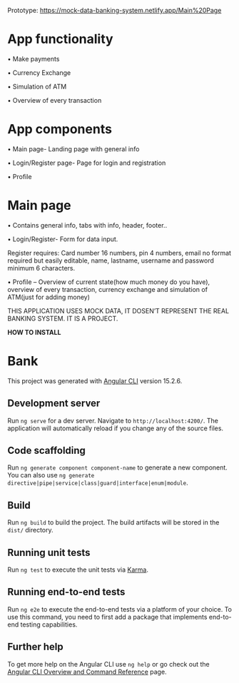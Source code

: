 Prototype:  https://mock-data-banking-system.netlify.app/Main%20Page

# App functionality

•	Make payments

•	Currency Exchange

•	Simulation of ATM 

•	Overview of every transaction


# App components

•	Main page- Landing page with general info

•	Login/Register page- Page for login and registration

•	Profile

# Main page

•	Contains general info, tabs with info, header, footer..

•	Login/Register- Form for data input. 

Register requires: Card number 16 numbers, pin 4 numbers, email no format required but easily editable, name, lastname, username and password minimum 6 characters.

•	Profile – Overview of current state(how much money do you have), overview of every transaction, currency exchange and simulation of ATM(just for adding money)

THIS APPLICATION USES MOCK DATA, IT DOSEN’T REPRESENT THE REAL BANKING SYSTEM. 
IT IS A PROJECT.





**HOW TO INSTALL**
# Bank

This project was generated with [Angular CLI](https://github.com/angular/angular-cli) version 15.2.6.

## Development server

Run `ng serve` for a dev server. Navigate to `http://localhost:4200/`. The application will automatically reload if you change any of the source files.

## Code scaffolding

Run `ng generate component component-name` to generate a new component. You can also use `ng generate directive|pipe|service|class|guard|interface|enum|module`.

## Build

Run `ng build` to build the project. The build artifacts will be stored in the `dist/` directory.

## Running unit tests

Run `ng test` to execute the unit tests via [Karma](https://karma-runner.github.io).

## Running end-to-end tests

Run `ng e2e` to execute the end-to-end tests via a platform of your choice. To use this command, you need to first add a package that implements end-to-end testing capabilities.

## Further help

To get more help on the Angular CLI use `ng help` or go check out the [Angular CLI Overview and Command Reference](https://angular.io/cli) page.
